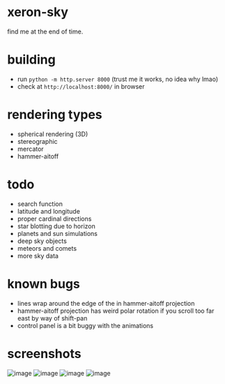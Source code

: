 # xeron-sky
find me at the end of time.

# building
- run `python -m http.server 8000` (trust me it works, no idea why lmao)
- check at `http://localhost:8000/` in browser

# rendering types
- spherical rendering (3D)
- stereographic
- mercator
- hammer-aitoff

# todo
- search function
- latitude and longitude
- proper cardinal directions
- star blotting due to horizon
- planets and sun simulations
- deep sky objects
- meteors and comets
- more sky data

# known bugs
- lines wrap around the edge of the in hammer-aitoff projection
- hammer-aitoff projection has weird polar rotation if you scroll too far east by way of shift-pan
- control panel is a bit buggy with the animations

# screenshots
![image](https://github.com/user-attachments/assets/8619cc07-5ff1-4964-8f5a-82bdd157dae6)
![image](https://github.com/user-attachments/assets/093f58cd-082c-4a82-8193-5a9fd8c9ed5b)
![image](https://github.com/user-attachments/assets/72772bd8-4b46-4e8a-bf1b-4d74c0805d8f)
![image](https://github.com/user-attachments/assets/2981663b-212a-4023-a294-17f2d950c52c)

